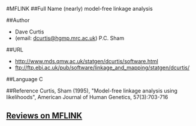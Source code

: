 #MFLINK
##Full Name
(nearly) model-free linkage analysis

##Author
* Dave Curtis
* (email: dcurtis@hgmp.mrc.ac.uk) P.C. Sham

##URL
* http://www.mds.qmw.ac.uk/statgen/dcurtis/software.html
* ftp://ftp.ebi.ac.uk/pub/software/linkage_and_mapping/statgen/dcurtis/

##Language
C

##Reference
Curtis, Sham (1995), "Model-free linkage analysis using likelihoods", American Journal of Human Genetics, 57(3):703-716


## [Reviews on MFLINK](https://github.com/gaow/genetic-analysis-software/issues/331)